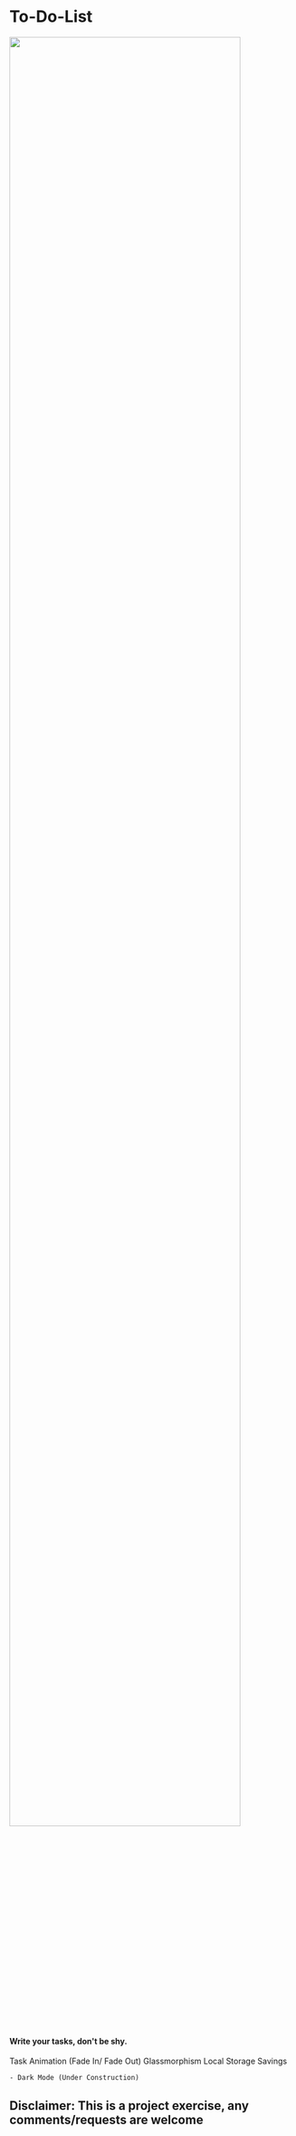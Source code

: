 # To-Do-List

<img src="https://user-images.githubusercontent.com/99987269/162590133-a4f0c9d3-a775-4dc6-a208-51cff71b3062.png" width="90%"></img>

#### Write your tasks, don't be shy.

Task Animation (Fade In/ Fade Out)
Glassmorphism
Local Storage Savings

    - Dark Mode (Under Construction)

## Disclaimer: This is a project exercise, any comments/requests are welcome
